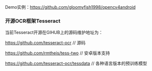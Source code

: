 Demo实例：https://github.com/gloomyfish1998/opencv4android



### 开源OCR框架Tesseract

当前Tesseract开源在GIHUB上的源码维护地址为：

https://github.com/tesseract-ocr // 源码

https://github.com/rmtheis/tess-two // 安卓版本支持

https://github.com/tesseract-ocr/tessdata // 各种语言版本的预训练模型


